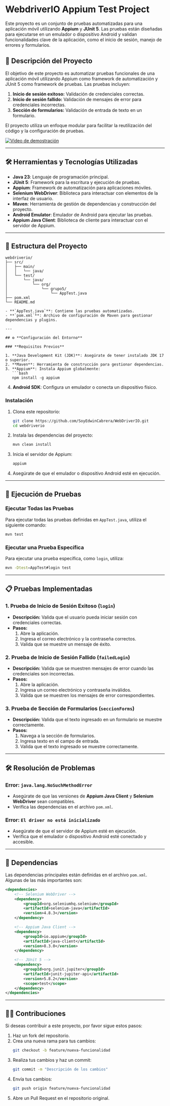 # WebdriverIO Appium Test Project

Este proyecto es un conjunto de pruebas automatizadas para una aplicación móvil utilizando **Appium** y **JUnit 5**. Las pruebas están diseñadas para ejecutarse en un emulador o dispositivo Android y validan funcionalidades clave de la aplicación, como el inicio de sesión, manejo de errores y formularios.

## 🚀 **Descripción del Proyecto**

El objetivo de este proyecto es automatizar pruebas funcionales de una aplicación móvil utilizando Appium como framework de automatización y JUnit 5 como framework de pruebas. Las pruebas incluyen:

1. **Inicio de sesión exitoso:** Validación de credenciales correctas.
2. **Inicio de sesión fallido:** Validación de mensajes de error para credenciales incorrectas.
3. **Sección de formularios:** Validación de entrada de texto en un formulario.

El proyecto utiliza un enfoque modular para facilitar la reutilización del código y la configuración de pruebas.

[![Video de demostración](WebDriverIO/assets/WebDriverIO.gif)](WebDriverIO/assets/WebDriverIO.gif)

---

## 🛠️ **Herramientas y Tecnologías Utilizadas**

- **Java 23**: Lenguaje de programación principal.
- **JUnit 5**: Framework para la escritura y ejecución de pruebas.
- **Appium**: Framework de automatización para aplicaciones móviles.
- **Selenium WebDriver**: Biblioteca para interactuar con elementos de la interfaz de usuario.
- **Maven**: Herramienta de gestión de dependencias y construcción del proyecto.
- **Android Emulator**: Emulador de Android para ejecutar las pruebas.
- **Appium Java Client**: Biblioteca de cliente para interactuar con el servidor de Appium.

---

## 📂 **Estructura del Proyecto**

```
webdriverio/
├── src/
│   ├── main/
│   │   └── java/
│   └── test/
│       └── java/
│           └── org/
│               └── grupo5/
│                   └── AppTest.java
├── pom.xml
└── README.md

- **`AppTest.java`**: Contiene las pruebas automatizadas.
- **`pom.xml`**: Archivo de configuración de Maven para gestionar dependencias y plugins.

---

## ⚙️ **Configuración del Entorno**

### **Requisitos Previos**

1. **Java Development Kit (JDK)**: Asegúrate de tener instalado JDK 17 o superior.
2. **Maven**: Herramienta de construcción para gestionar dependencias.
3. **Appium**: Instala Appium globalmente:
   ```bash
   npm install -g appium
   ```
4. **Android SDK**: Configura un emulador o conecta un dispositivo físico.

### **Instalación**

1. Clona este repositorio:
   ```bash
   git clone https://github.com/SoyEdwinCabrera/WebDriverIO.git
   cd webdriverio
   ```

2. Instala las dependencias del proyecto:
   ```bash
   mvn clean install
   ```

3. Inicia el servidor de Appium:
   ```bash
   appium
   ```

4. Asegúrate de que el emulador o dispositivo Android esté en ejecución.

---

## 🧪 **Ejecución de Pruebas**

### **Ejecutar Todas las Pruebas**

Para ejecutar todas las pruebas definidas en `AppTest.java`, utiliza el siguiente comando:

```bash
mvn test
```

### **Ejecutar una Prueba Específica**

Para ejecutar una prueba específica, como `login`, utiliza:

```bash
mvn -Dtest=AppTest#login test
```

---

## 📋 **Pruebas Implementadas**

### **1. Prueba de Inicio de Sesión Exitoso (`login`)**
- **Descripción:** Valida que el usuario pueda iniciar sesión con credenciales correctas.
- **Pasos:**
  1. Abre la aplicación.
  2. Ingresa el correo electrónico y la contraseña correctos.
  3. Valida que se muestre un mensaje de éxito.

### **2. Prueba de Inicio de Sesión Fallido (`failedLogin`)**
- **Descripción:** Valida que se muestren mensajes de error cuando las credenciales son incorrectas.
- **Pasos:**
  1. Abre la aplicación.
  2. Ingresa un correo electrónico y contraseña inválidos.
  3. Valida que se muestren los mensajes de error correspondientes.

### **3. Prueba de Sección de Formularios (`seccionForms`)**
- **Descripción:** Valida que el texto ingresado en un formulario se muestre correctamente.
- **Pasos:**
  1. Navega a la sección de formularios.
  2. Ingresa texto en el campo de entrada.
  3. Valida que el texto ingresado se muestre correctamente.

---

## 🛠️ **Resolución de Problemas**

### **Error: `java.lang.NoSuchMethodError`**
- Asegúrate de que las versiones de **Appium Java Client** y **Selenium WebDriver** sean compatibles.
- Verifica las dependencias en el archivo `pom.xml`.

### **Error: `El driver no está inicializado`**
- Asegúrate de que el servidor de Appium esté en ejecución.
- Verifica que el emulador o dispositivo Android esté conectado y accesible.

---

## 📜 **Dependencias**

Las dependencias principales están definidas en el archivo `pom.xml`. Algunas de las más importantes son:

```xml
<dependencies>
    <!-- Selenium WebDriver -->
    <dependency>
        <groupId>org.seleniumhq.selenium</groupId>
        <artifactId>selenium-java</artifactId>
        <version>4.8.3</version>
    </dependency>

    <!-- Appium Java Client -->
    <dependency>
        <groupId>io.appium</groupId>
        <artifactId>java-client</artifactId>
        <version>8.3.0</version>
    </dependency>

    <!-- JUnit 5 -->
    <dependency>
        <groupId>org.junit.jupiter</groupId>
        <artifactId>junit-jupiter-api</artifactId>
        <version>5.8.2</version>
        <scope>test</scope>
    </dependency>
</dependencies>
```

---

## 👨‍💻 **Contribuciones**

Si deseas contribuir a este proyecto, por favor sigue estos pasos:

1. Haz un fork del repositorio.
2. Crea una nueva rama para tus cambios:
   ```bash
   git checkout -b feature/nueva-funcionalidad
   ```
3. Realiza tus cambios y haz un commit:
   ```bash
   git commit -m "Descripción de los cambios"
   ```
4. Envía tus cambios:
   ```bash
   git push origin feature/nueva-funcionalidad
   ```
5. Abre un Pull Request en el repositorio original.

